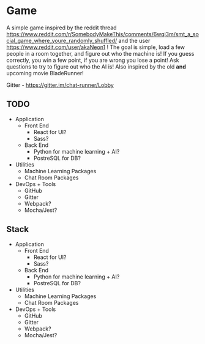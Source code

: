 # Game
A simple game inspired by the reddit thread https://www.reddit.com/r/SomebodyMakeThis/comments/6wqi3m/smt_a_social_game_where_youre_randomly_shuffled/ and the user https://www.reddit.com/user/akaNeon1 !
The goal is simple, load a few people in a room together, and figure out who the machine is! If you guess correctly, you win a few point, if you are wrong you lose a point! Ask questions to try to figure out who the AI is! 
Also inspired by the old **and** upcoming movie BladeRunner!

Gitter - https://gitter.im/chat-runner/Lobby

## TODO
 - Application 
   - Front End
     - React for UI?
     - Sass?
   - Back End
     - Python for machine learning + AI?
     - PostreSQL for DB?
 - Utilities 
    - Machine Learning Packages
    - Chat Room Packages
 - DevOps + Tools
    - GitHub
    - Gitter
    - Webpack?
    - Mocha/Jest?

## Stack
 - Application 
   - Front End
     - React for UI?
     - Sass?
   - Back End
     - Python for machine learning + AI?
     - PostreSQL for DB?
 - Utilities 
    - Machine Learning Packages
    - Chat Room Packages
 - DevOps + Tools
    - GitHub
    - Gitter
    - Webpack?
    - Mocha/Jest?

